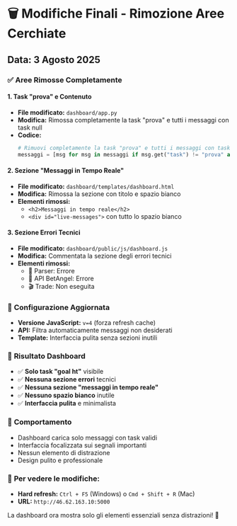 # 🗑️ Modifiche Finali - Rimozione Aree Cerchiate

## Data: 3 Agosto 2025

### ✅ **Aree Rimosse Completamente**

#### 1. **Task "prova" e Contenuto**
- **File modificato:** `dashboard/app.py`
- **Modifica:** Rimossa completamente la task "prova" e tutti i messaggi con task null
- **Codice:**
  ```python
  # Rimuovi completamente la task "prova" e tutti i messaggi con task null
  messaggi = [msg for msg in messaggi if msg.get("task") != "prova" and msg.get("task") is not None]
  ```

#### 2. **Sezione "Messaggi in Tempo Reale"**
- **File modificato:** `dashboard/templates/dashboard.html`
- **Modifica:** Rimossa la sezione con titolo e spazio bianco
- **Elementi rimossi:**
  - `<h2>Messaggi in tempo reale</h2>`
  - `<div id="live-messages">` con tutto lo spazio bianco

#### 3. **Sezione Errori Tecnici**
- **File modificato:** `dashboard/public/js/dashboard.js`
- **Modifica:** Commentata la sezione degli errori tecnici
- **Elementi rimossi:**
  - 🧠 Parser: Errore
  - 📡 API BetAngel: Errore
  - 🎬 Trade: Non eseguita

### 🔧 **Configurazione Aggiornata**
- **Versione JavaScript:** `v=4` (forza refresh cache)
- **API:** Filtra automaticamente messaggi non desiderati
- **Template:** Interfaccia pulita senza sezioni inutili

### 📱 **Risultato Dashboard**
- ✅ **Solo task "goal ht"** visibile
- ✅ **Nessuna sezione errori** tecnici
- ✅ **Nessuna sezione "messaggi in tempo reale"**
- ✅ **Nessuno spazio bianco** inutile
- ✅ **Interfaccia pulita** e minimalista

### 🎯 **Comportamento**
- Dashboard carica solo messaggi con task validi
- Interfaccia focalizzata sui segnali importanti
- Nessun elemento di distrazione
- Design pulito e professionale

### 🔄 **Per vedere le modifiche:**
- **Hard refresh:** `Ctrl + F5` (Windows) o `Cmd + Shift + R` (Mac)
- **URL:** `http://46.62.163.10:5000`

La dashboard ora mostra solo gli elementi essenziali senza distrazioni! 🎉 